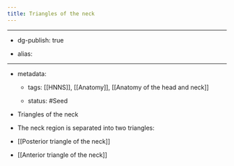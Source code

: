 ```yaml
---
title: Triangles of the neck
---
```


- --

- dg-publish: true

- alias:

- --

- metadata:
	 - tags: [[HNNS]], [[Anatomy]], [[Anatomy of the head and neck]]

	 - status: #Seed 

- Triangles of the neck

- The neck region is separated into two triangles:

- [[Posterior triangle of the neck]]

- [[Anterior triangle of the neck]]

